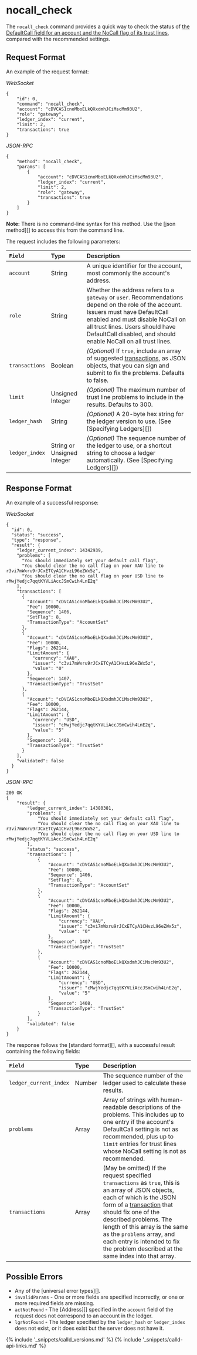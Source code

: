 # nocall_check

The `nocall_check` command provides a quick way to check the status of [the DefaultCall field for an account and the NoCall flag of its trust lines](calling.html), compared with the recommended settings.

## Request Format
An example of the request format:

<!-- MULTICODE_BLOCK_START -->

*WebSocket*

```
{
    "id": 0,
    "command": "nocall_check",
    "account": "cDVCAS1cnoMboELkQXxdmhJCiMscMm93U2",
    "role": "gateway",
    "ledger_index": "current",
    "limit": 2,
    "transactions": true
}
```

*JSON-RPC*

```
{
    "method": "nocall_check",
    "params": [
        {
            "account": "cDVCAS1cnoMboELkQXxdmhJCiMscMm93U2",
            "ledger_index": "current",
            "limit": 2,
            "role": "gateway",
            "transactions": true
        }
    ]
}
```

<!-- MULTICODE_BLOCK_END -->

**Note:** There is no command-line syntax for this method. Use the [json method][] to access this from the command line.

The request includes the following parameters:

| `Field`        | Type                       | Description                    |
|:---------------|:---------------------------|:-------------------------------|
| `account`      | String                     | A unique identifier for the account, most commonly the account's address. |
| `role`         | String                     | Whether the address refers to a `gateway` or `user`. Recommendations depend on the role of the account. Issuers must have DefaultCall enabled and must disable NoCall on all trust lines. Users should have DefaultCall disabled, and should enable NoCall on all trust lines. |
| `transactions` | Boolean                    | _(Optional)_ If `true`, include an array of suggested [transactions](transaction-formats.html), as JSON objects, that you can sign and submit to fix the problems. Defaults to false. |
| `limit`        | Unsigned Integer           | _(Optional)_ The maximum number of trust line problems to include in the results. Defaults to 300. |
| `ledger_hash`  | String                     | _(Optional)_ A 20-byte hex string for the ledger version to use. (See [Specifying Ledgers][]) |
| `ledger_index` | String or Unsigned Integer | _(Optional)_ The sequence number of the ledger to use, or a shortcut string to choose a ledger automatically. (See [Specifying Ledgers][]) |

## Response Format

An example of a successful response:

<!-- MULTICODE_BLOCK_START -->

*WebSocket*

```
{
  "id": 0,
  "status": "success",
  "type": "response",
  "result": {
    "ledger_current_index": 14342939,
    "problems": [
      "You should immediately set your default call flag",
      "You should clear the no call flag on your XAU line to r3vi7mWxru9rJCxETCyA1CHvzL96eZWx5z",
      "You should clear the no call flag on your USD line to rMwjYedjc7qqtKYVLiAccJSmCwih4LnE2q"
    ],
    "transactions": [
      {
        "Account": "cDVCAS1cnoMboELkQXxdmhJCiMscMm93U2",
        "Fee": 10000,
        "Sequence": 1406,
        "SetFlag": 8,
        "TransactionType": "AccountSet"
      },
      {
        "Account": "cDVCAS1cnoMboELkQXxdmhJCiMscMm93U2",
        "Fee": 10000,
        "Flags": 262144,
        "LimitAmount": {
          "currency": "XAU",
          "issuer": "c3vi7mWxru9rJCxETCyA1CHvzL96eZWx5z",
          "value": "0"
        },
        "Sequence": 1407,
        "TransactionType": "TrustSet"
      },
      {
        "Account": "cDVCAS1cnoMboELkQXxdmhJCiMscMm93U2",
        "Fee": 10000,
        "Flags": 262144,
        "LimitAmount": {
          "currency": "USD",
          "issuer": "cMwjYedjc7qqtKYVLiAccJSmCwih4LnE2q",
          "value": "5"
        },
        "Sequence": 1408,
        "TransactionType": "TrustSet"
      }
    ],
    "validated": false
  }
}
```

*JSON-RPC*

```
200 OK
{
    "result": {
        "ledger_current_index": 14380381,
        "problems": [
            "You should immediately set your default call flag",
            "You should clear the no call flag on your XAU line to r3vi7mWxru9rJCxETCyA1CHvzL96eZWx5z",
            "You should clear the no call flag on your USD line to rMwjYedjc7qqtKYVLiAccJSmCwih4LnE2q"
        ],
        "status": "success",
        "transactions": [
            {
                "Account": "cDVCAS1cnoMboELkQXxdmhJCiMscMm93U2",
                "Fee": 10000,
                "Sequence": 1406,
                "SetFlag": 8,
                "TransactionType": "AccountSet"
            },
            {
                "Account": "cDVCAS1cnoMboELkQXxdmhJCiMscMm93U2",
                "Fee": 10000,
                "Flags": 262144,
                "LimitAmount": {
                    "currency": "XAU",
                    "issuer": "c3vi7mWxru9rJCxETCyA1CHvzL96eZWx5z",
                    "value": "0"
                },
                "Sequence": 1407,
                "TransactionType": "TrustSet"
            },
            {
                "Account": "cDVCAS1cnoMboELkQXxdmhJCiMscMm93U2",
                "Fee": 10000,
                "Flags": 262144,
                "LimitAmount": {
                    "currency": "USD",
                    "issuer": "cMwjYedjc7qqtKYVLiAccJSmCwih4LnE2q",
                    "value": "5"
                },
                "Sequence": 1408,
                "TransactionType": "TrustSet"
            }
        ],
        "validated": false
    }
}
```

<!-- MULTICODE_BLOCK_END -->

The response follows the [standard format][], with a successful result containing the following fields:

| `Field`                | Type   | Description                                |
|:-----------------------|:-------|:-------------------------------------------|
| `ledger_current_index` | Number | The sequence number of the ledger used to calculate these results. |
| `problems`             | Array  | Array of strings with human-readable descriptions of the problems. This includes up to one entry if the account's DefaultCall setting is not as recommended, plus up to `limit` entries for trust lines whose NoCall setting is not as recommended. |
| `transactions`         | Array  | (May be omitted) If the request specified `transactions` as `true`, this is an array of JSON objects, each of which is the JSON form of a [transaction](transaction-formats.html) that should fix one of the described problems. The length of this array is the same as the `problems` array, and each entry is intended to fix the problem described at the same index into that array. |

## Possible Errors

* Any of the [universal error types][].
* `invalidParams` - One or more fields are specified incorrectly, or one or more required fields are missing.
* `actNotFound` - The [Address][] specified in the `account` field of the request does not correspond to an account in the ledger.
* `lgrNotFound` - The ledger specified by the `ledger_hash` or `ledger_index` does not exist, or it does exist but the server does not have it.


{% include '_snippets/calld_versions.md' %}
{% include '_snippets/calld-api-links.md' %}
